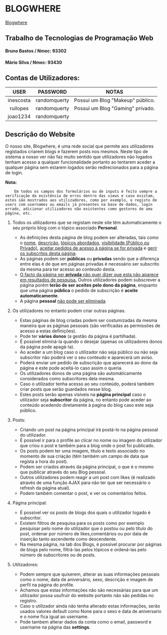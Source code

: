 # BLOGWHERE
[Blogwhere](https://brunobastos.pythonanywhere.com)

## Trabalho de Tecnologias de Programação Web

#### Bruno Bastos / Nmec: 93302
#### Mário Silva / Nmec: 93430


## Contas de Utilizadores:
|   USER    |   PASSWORD   |              NOTAS               |
| :-------: | :----------: | :------------------------------: |
| inescosta | randomquerty | Possui um Blog "Makeup" público. |
| ruilopes  | randomquerty | Possui um Blog "Gaming" privado. |
| joao1234  | randomquerty |                                  |


## Descrição do Website
O nosso site, Blogwhere, é uma rede social que permite aos utilizadores registados criarem blogs e fazerem posts nos mesmos.
Neste tipo de sistema a nosso ver não faz muito sentido que utilizadores não logados tenham acesso a qualquer funcionalidade portanto ao tentarem aceder a qualquer página sem estarem logados serão redirecionados para a página de login.

**Nota:**
```
    Em todos os campos dos formulários ou de inputs é feito sempre a verificação da existência de erros dentro das views e caso existam, estes são mostrados aos utilizadores, como por exemplo, o registo de users com usernames ou emails já presentes na base de dados, login errado, adicionar utilizadores não existentes como gestores de uma página, etc.
```


1. Todos os utilizadores que se registam neste site têm automaticamente o seu próprio blog com o tópico associado **Personal**.
    - As definições desta página de blog podem ser alteradas, tais como o <u>nome</u>, <u>descrição</u>, <u>tópicos abordados</u>, <u>visibilidade (Público ou Privado)</u>, <u>aceitar pedidos de acesso à página se for privada</u> e <u>gerir os subscritos desta página</u>.
    - As páginas podem ser **públicas** ou **privadas** sendo que a diferença entre elas é de que em páginas privadas é necessário ser subscrito da mesma para ter acesso ao conteudo desta.
    - <u>O facto da página ser **privada** não quer dizer que esta não aparece em resultados de pesquisa.</u> Outros utilizadores podem subscrever a página porém **terão de ser aceites pelo dono da página**, enquanto que uma página **pública** o pedido de subscrição é **aceite automaticamente**.
    - A página **pessoal** <u>não pode ser eliminada</u>.


2. Os utilizadores no entanto podem criar outras páginas.
    - Estas páginas de blog criadas podem ser costumizadas da mesma maneira que as páginas pessoais (são verificadas as permissões de acesso a estas definições).
    - Pode ter **vários donos** (a gestão da página é partilhada).
    - É possivel eliminá-la quando o desejar (apenas os utilizadores donos da página pode apagá-la).
    - Ao aceder a um blog caso o utilizador não seja público ou não seja subscritor não poderá ver o seu conteudo e aparecerá um aviso.
    - Poderá enviar um pedido de subscrição que aparecerá ao dono da página e este pode aceitá-lo caso assim o queria.
    - Os utilizadores donos de uma página são automáticamente considerados como subscritores dela mesma.
    - Caso o utilizador tenha acesso ao seu conteúdo, poderá também criar posts que serão guardados nesse blog.
    - Estes posts serão apenas visíveis na **página principal** caso o utilizador seja **subscritor** da página, no entanto pode aceder ao conteúdo acedendo diretamente à pagina do blog caso este seja público.


3. Posts:
    - Criando um post na página principal irá postá-lo na página pessoal do utilizador.
    - É possível ir para o profile ao clicar no nome ou imagem do utilizador que criou o post e também para a blog onde o post foi publicado.
    - Os posts podem ter uma imagem, titulo e texto associado no momento de sua criação (têm também um campo de data que regista a hora do post).
    - Podem ser criados através da página principal, o que é o mesmo que publicar através do seu Blog pessoal.
    - Outros utilizadores podem reagir a um post com likes (é realizado através de uma função AJAX para não ter que ser necessário o refresh da página atual).
    - Podem também comentar o post, e ver os comentários feitos.


4. Página principal:
    - É possível ver os posts de blogs dos quais o utilizador logado é subscritor.
    - Existem filtros de pesquisa para os posts como por exemplo pesquisar pelo nome do utilizador que o postou ou pelo título do post, ordenar por número de likes,comentários ou por data de inserção tanto ascendente como descendente.
    - Na mesma página, na tab dos Blogs, é possivel procurar por páginas de blogs pelo nome, filtrá-las pelos tópicos e ordená-las pelo número de subscritores ou de posts.


5. Utilizadores:
    - Podem sempre que quiserem, alterar as suas informações pessoais como o nome, data de aniversário, sexo, descrição e imagem de perfil na página do profile.
    - Achamos que estas informações não são necessárias para que um utilizador possa usufruir do website portanto não são pedidas no registro.
    - Caso o utilizador ainda não tenha alterado estas informações, serão usados valores default como None para o sexo e data de aniversario e o nome fica igual ao username.
    - Pode tambem alterar dados da conta como o email, password e username na página das **settings**.    
